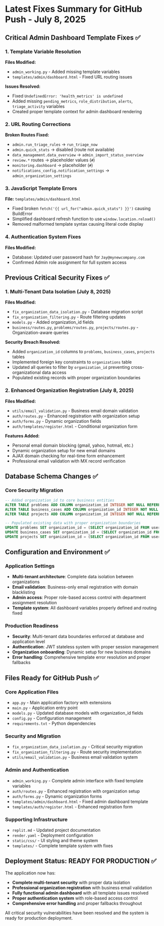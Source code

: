 # Latest Fixes Summary for GitHub Push - July 8, 2025

## Critical Admin Dashboard Template Fixes ✅

### 1. Template Variable Resolution
**Files Modified:**
- `admin_working.py` - Added missing template variables
- `templates/admin/dashboard.html` - Fixed URL routing issues

**Issues Resolved:**
- Fixed `UndefinedError: 'health_metrics' is undefined`
- Added missing `pending_metrics`, `role_distribution`, `alerts`, `triage_activity` variables
- Created proper template context for admin dashboard rendering

### 2. URL Routing Corrections
**Broken Routes Fixed:**
- `admin.run_triage_rules` → `run_triage_now`
- `admin.quick_stats` → disabled (route not available)
- `data_management.data_overview` → `admin_import_status_overview`
- `review.*` routes → placeholder values (`#`)
- `monitoring.dashboard` → placeholder (`#`)
- `notifications_config.notification_settings` → `admin_organization_settings`

### 3. JavaScript Template Errors
**File:** `templates/admin/dashboard.html`
- Fixed broken `fetch('{{ url_for("admin.quick_stats") }}')` causing BuildError
- Simplified dashboard refresh function to use `window.location.reload()`
- Removed malformed template syntax causing literal code display

### 4. Authentication System Fixes
**Files Modified:**
- Database: Updated user password hash for `Jay@mynewcompany.com`
- Confirmed Admin role assignment for full system access

## Previous Critical Security Fixes ✅

### 1. Multi-Tenant Data Isolation (July 8, 2025)
**Files Modified:**
- `fix_organization_data_isolation.py` - Database migration script
- `fix_organization_filtering.py` - Route filtering updates
- `models.py` - Added organization_id fields
- `business/routes.py`, `problems/routes.py`, `projects/routes.py` - Organization-aware queries

**Security Breach Resolved:**
- Added `organization_id` columns to `problems`, `business_cases`, `projects` tables
- Implemented foreign key constraints to `organizations` table
- Updated all queries to filter by `organization_id` preventing cross-organizational data access
- Populated existing records with proper organization boundaries

### 2. Enhanced Organization Registration (July 8, 2025)
**Files Modified:**
- `utils/email_validation.py` - Business email domain validation
- `auth/routes.py` - Enhanced registration with organization setup
- `auth/forms.py` - Dynamic organization fields
- `auth/templates/register.html` - Conditional organization form

**Features Added:**
- Personal email domain blocking (gmail, yahoo, hotmail, etc.)
- Dynamic organization setup for new email domains
- AJAX domain checking for real-time form enhancement
- Professional email validation with MX record verification

## Database Schema Changes ✅

### Core Security Migration
```sql
-- Added organization_id to core business entities
ALTER TABLE problems ADD COLUMN organization_id INTEGER NOT NULL REFERENCES organizations(id);
ALTER TABLE business_cases ADD COLUMN organization_id INTEGER NOT NULL REFERENCES organizations(id);
ALTER TABLE projects ADD COLUMN organization_id INTEGER NOT NULL REFERENCES organizations(id);

-- Populated existing data with proper organization boundaries
UPDATE problems SET organization_id = (SELECT organization_id FROM users WHERE users.id = problems.user_id);
UPDATE business_cases SET organization_id = (SELECT organization_id FROM users WHERE users.id = business_cases.created_by);
UPDATE projects SET organization_id = (SELECT organization_id FROM users WHERE users.id = projects.created_by);
```

## Configuration and Environment ✅

### Application Settings
- **Multi-tenant architecture**: Complete data isolation between organizations
- **Email validation**: Business-only email registration with domain blacklisting  
- **Admin access**: Proper role-based access control with department assignment resolution
- **Template system**: All dashboard variables properly defined and routing fixed

### Production Readiness
- **Security**: Multi-tenant data boundaries enforced at database and application level
- **Authentication**: JWT stateless system with proper session management
- **Organization onboarding**: Dynamic setup for new business domains
- **Error handling**: Comprehensive template error resolution and proper fallbacks

## Files Ready for GitHub Push ✅

### Core Application Files
- `app.py` - Main application factory with extensions
- `main.py` - Application entry point
- `models.py` - Updated database models with organization_id fields
- `config.py` - Configuration management
- `requirements.txt` - Python dependencies

### Security and Migration
- `fix_organization_data_isolation.py` - Critical security migration
- `fix_organization_filtering.py` - Route security implementation
- `utils/email_validation.py` - Business email validation system

### Admin and Authentication
- `admin_working.py` - Complete admin interface with fixed template variables
- `auth/routes.py` - Enhanced registration with organization setup
- `auth/forms.py` - Dynamic organization forms
- `templates/admin/dashboard.html` - Fixed admin dashboard template
- `templates/auth/register.html` - Enhanced registration form

### Supporting Infrastructure
- `replit.md` - Updated project documentation
- `render.yaml` - Deployment configuration
- `static/css/` - UI styling and theme system
- `templates/` - Complete template system with fixes

## Deployment Status: READY FOR PRODUCTION ✅

The application now has:
- **Complete multi-tenant security** with proper data isolation
- **Professional organization registration** with business email validation
- **Fully functional admin dashboard** with all template issues resolved
- **Proper authentication system** with role-based access control
- **Comprehensive error handling** and proper fallbacks throughout

All critical security vulnerabilities have been resolved and the system is ready for production deployment.